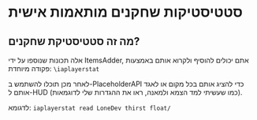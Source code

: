 # סטטיסטיקות שחקנים מותאמות אישית

## מה זה סטטיסטיקת שחקנים?

אלה תכונות שנוספו על ידי ItemsAdder, אתם יכולים להוסיף ולקרוא אותם באמצעות פקודה מיוחדת: `\iaplayerstat`

לאחר מכן תוכלו להשתמש ב-PlaceholderAPI כדי להציג אותם בכל מקום או לאגד אותם ל-HUD (כמו שעשיתי למד הצמא ולמאנה, ראו את ההגדרות שלי לדוגמאות).

לדגומא: `iaplayerstat read LoneDev thirst float/`
